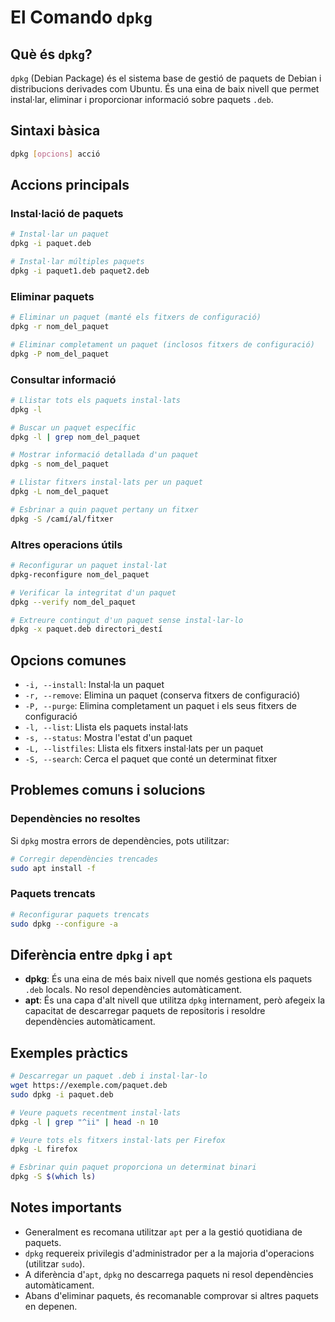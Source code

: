 # El Comando `dpkg`

## Què és `dpkg`?

`dpkg` (Debian Package) és el sistema base de gestió de paquets de Debian i distribucions derivades com Ubuntu. És una eina de baix nivell que permet instal·lar, eliminar i proporcionar informació sobre paquets `.deb`.

## Sintaxi bàsica

```bash
dpkg [opcions] acció
```

## Accions principals

### Instal·lació de paquets

```bash
# Instal·lar un paquet
dpkg -i paquet.deb

# Instal·lar múltiples paquets
dpkg -i paquet1.deb paquet2.deb
```

### Eliminar paquets

```bash
# Eliminar un paquet (manté els fitxers de configuració)
dpkg -r nom_del_paquet

# Eliminar completament un paquet (inclosos fitxers de configuració)
dpkg -P nom_del_paquet
```

### Consultar informació

```bash
# Llistar tots els paquets instal·lats
dpkg -l

# Buscar un paquet específic
dpkg -l | grep nom_del_paquet

# Mostrar informació detallada d'un paquet
dpkg -s nom_del_paquet

# Llistar fitxers instal·lats per un paquet
dpkg -L nom_del_paquet

# Esbrinar a quin paquet pertany un fitxer
dpkg -S /camí/al/fitxer
```

### Altres operacions útils

```bash
# Reconfigurar un paquet instal·lat
dpkg-reconfigure nom_del_paquet

# Verificar la integritat d'un paquet
dpkg --verify nom_del_paquet

# Extreure contingut d'un paquet sense instal·lar-lo
dpkg -x paquet.deb directori_destí
```

## Opcions comunes

- `-i, --install`: Instal·la un paquet
- `-r, --remove`: Elimina un paquet (conserva fitxers de configuració)
- `-P, --purge`: Elimina completament un paquet i els seus fitxers de configuració
- `-l, --list`: Llista els paquets instal·lats
- `-s, --status`: Mostra l'estat d'un paquet
- `-L, --listfiles`: Llista els fitxers instal·lats per un paquet
- `-S, --search`: Cerca el paquet que conté un determinat fitxer

## Problemes comuns i solucions

### Dependències no resoltes

Si `dpkg` mostra errors de dependències, pots utilitzar:

```bash
# Corregir dependències trencades
sudo apt install -f
```

### Paquets trencats

```bash
# Reconfigurar paquets trencats
sudo dpkg --configure -a
```

## Diferència entre `dpkg` i `apt`

- **dpkg**: És una eina de més baix nivell que només gestiona els paquets `.deb` locals. No resol dependències automàticament.
- **apt**: És una capa d'alt nivell que utilitza `dpkg` internament, però afegeix la capacitat de descarregar paquets de repositoris i resoldre dependències automàticament.

## Exemples pràctics

```bash
# Descarregar un paquet .deb i instal·lar-lo
wget https://exemple.com/paquet.deb
sudo dpkg -i paquet.deb

# Veure paquets recentment instal·lats
dpkg -l | grep "^ii" | head -n 10

# Veure tots els fitxers instal·lats per Firefox
dpkg -L firefox

# Esbrinar quin paquet proporciona un determinat binari
dpkg -S $(which ls)
```

## Notes importants

- Generalment es recomana utilitzar `apt` per a la gestió quotidiana de paquets.
- `dpkg` requereix privilegis d'administrador per a la majoria d'operacions (utilitzar `sudo`).
- A diferència d'`apt`, `dpkg` no descarrega paquets ni resol dependències automàticament.
- Abans d'eliminar paquets, és recomanable comprovar si altres paquets en depenen.
